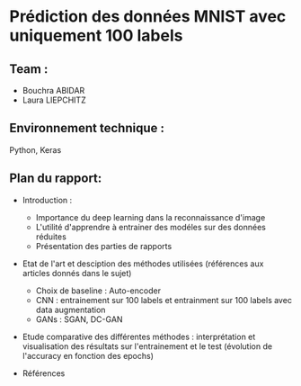 # Prédiction des données MNIST avec uniquement 100 labels

## Team :
- Bouchra ABIDAR
- Laura LIEPCHITZ

## Environnement technique : 
Python, Keras

## Plan du rapport:
* Introduction : 
  - Importance du deep learning dans la reconnaissance d'image
  - L'utilité d'apprendre à entrainer des modéles sur des données réduites
  - Présentation des parties de rapports
* Etat de l'art et desciption des méthodes utilisées (références aux articles donnés dans le sujet)
  - Choix de baseline : Auto-encoder
  - CNN : entrainement sur 100 labels et entrainment sur 100 labels avec data augmentation 
  - GANs : SGAN, DC-GAN
  
* Etude comparative des différentes méthodes : interprétation et visualisation des résultats sur l'entrainement et le test (évolution de l'accuracy en fonction des epochs)

* Références 
